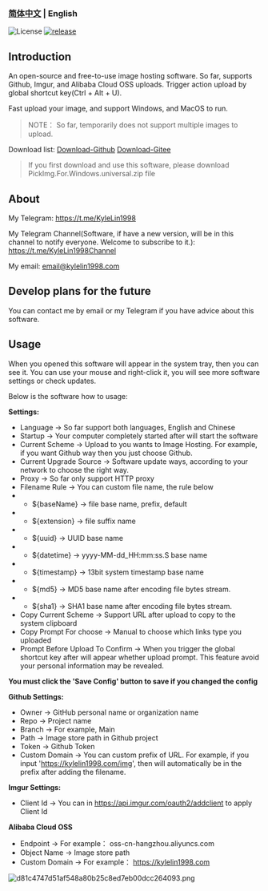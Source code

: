 ### [简体中文](./README.md) | English

![License](https://img.shields.io/badge/license-MIT-green)
[![release](https://img.shields.io/github/v/release/kylelin1998/PickImgForDesktop)](https://github.com/kylelin1998/PickImgForDesktop/releases/latest)

## Introduction
An open-source and free-to-use image hosting software. 
So far, supports Github, Imgur, and Alibaba Cloud OSS uploads. 
Trigger action upload by global shortcut key(Ctrl + Alt + U).

Fast upload your image, and support Windows, and MacOS to run.

> NOTE： So far, temporarily does not support multiple images to upload.

Download list:
[Download-Github](https://github.com/kylelin1998/PickImgForDesktop/releases)
[Download-Gitee](https://gitee.com/kylelin1998/PickImgForDesktop/releases)
> If you first download and use this software, please download PickImg.For.Windows.universal.zip file

## About
My Telegram: <https://t.me/KyleLin1998>

My Telegram Channel(Software, if have a new version, will be in this channel to notify everyone. Welcome to subscribe to it.): <https://t.me/KyleLin1998Channel>

My email: email@kylelin1998.com


## Develop plans for the future
You can contact me by email or my Telegram if you have advice about this software.


## Usage
When you opened this software will appear in the system tray, then you can see it.
You can use your mouse and right-click it, you will see more software settings or check updates.

Below is the software how to usage:

**Settings:**
* Language -> So far support both languages, English and Chinese
* Startup -> Your computer completely started after will start the software
* Current Scheme -> Upload to you wants to Image Hosting. For example, if you want Github way then you just choose Github.
* Current Upgrade Source -> Software update ways,  according to your network to choose the right way.
* Proxy -> So far only support HTTP proxy
* Filename Rule -> You can custom file name, the rule below
* * ${baseName} -> file base name, prefix, default
* * ${extension} -> file suffix name
* * ${uuid} -> UUID base name
* * ${datetime} -> yyyy-MM-dd_HH:mm:ss.S base name
* * ${timestamp} -> 13bit system timestamp base name
* * ${md5} -> MD5 base name after encoding file bytes stream.
* * ${sha1} -> SHA1 base name after encoding file bytes stream.
* Copy Current Scheme -> Support URL after upload to copy to the system clipboard
* Copy Prompt For choose -> Manual to choose which links type you uploaded
* Prompt Before Upload To Confirm -> When you trigger the global shortcut key after will appear whether upload prompt. This feature avoid your personal information may be revealed.

**You must click the 'Save Config' button to save if you changed the config**

**Github Settings:**
* Owner -> GitHub personal name or organization name
* Repo -> Project name
* Branch -> For example, Main
* Path -> Image store path in Github project
* Token -> Github Token
* Custom Domain -> You can custom prefix of URL. For example, if you input 'https://kylelin1998.com/img', then will automatically be in the prefix after adding the filename.

**Imgur Settings:**
* Client Id -> You can in <https://api.imgur.com/oauth2/addclient> to apply Client Id

**Alibaba Cloud OSS**
* Endpoint -> For example： oss-cn-hangzhou.aliyuncs.com
* Object Name -> Image store path
* Custom Domain -> For example： https://kylelin1998.com

![d81c4747d51af548a80b25c8ed7eb00dcc264093.png](https://i.imgur.com/8IFk2sd.png)